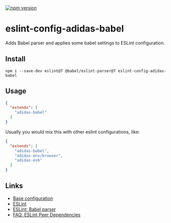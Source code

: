 [![npm version](https://badge.fury.io/js/eslint-config-adidas-babel.svg)](https://npmjs.com/package/eslint-config-adidas-babel)

# eslint-config-adidas-babel

Adds Babel parser and applies some babel settings to ESLint configuration.

## Install

```
npm i --save-dev eslint@7 @babel/eslint-parser@7 eslint-config-adidas-babel
```

## Usage

```json
{
  "extends": [
    "adidas-babel"
  ]
}
```

Usually you would mix this with other eslint configurations, like:

```json
{
  "extends": [
    "adidas-babel",
    "adidas-env/browser",
    "adidas-es6"
  ]
}
```

## Links

- [Base configuration](https://tools.adidas-group.com/bitbucket/projects/BWRNPM/repos/pea-linter-configs/browse/packages/eslint-config-es5)
- [ESLint](https://eslint.org/)
- [ESLint: Babel parser](https://github.com/babel/babel-eslint)
- [FAQ: ESLint Peer Dependencies](../../CHANGELOG.md#ESLint-Peer-Dependencies)
